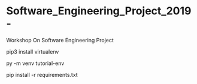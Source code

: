 # Software_Engineering_Project_2019-
Workshop On Software Engineering Project 


pip3 install virtualenv

py -m venv tutorial-env

pip install -r requirements.txt